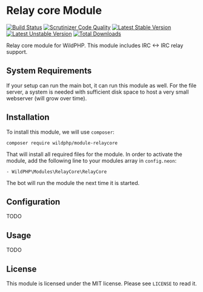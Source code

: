 # Relay core Module
[![Build Status](https://scrutinizer-ci.com/g/WildPHP/module-relaycore/badges/build.png?b=master)](https://scrutinizer-ci.com/g/WildPHP/module-relaycore/build-status/master)
[![Scrutinizer Code Quality](https://scrutinizer-ci.com/g/WildPHP/module-relaycore/badges/quality-score.png?b=master)](https://scrutinizer-ci.com/g/WildPHP/module-relaycore/?branch=master)
[![Latest Stable Version](https://poser.pugx.org/wildphp/module-relaycore/v/stable)](https://packagist.org/packages/wildphp/module-relaycore)
[![Latest Unstable Version](https://poser.pugx.org/wildphp/module-relaycore/v/unstable)](https://packagist.org/packages/wildphp/module-relaycore)
[![Total Downloads](https://poser.pugx.org/wildphp/module-relaycore/downloads)](https://packagist.org/packages/wildphp/module-relaycore)

Relay core module for WildPHP. This module includes IRC <-> IRC relay support.

## System Requirements
If your setup can run the main bot, it can run this module as well. For the file server, a system is needed with sufficient disk space to host a very small webserver (will grow over time).

## Installation
To install this module, we will use `composer`:

```composer require wildphp/module-relaycore```

That will install all required files for the module. In order to activate the module, add the following line to your modules array in `config.neon`:

    - WildPHP\Modules\RelayCore\RelayCore

The bot will run the module the next time it is started.

## Configuration
TODO

## Usage
TODO

## License
This module is licensed under the MIT license. Please see `LICENSE` to read it.
